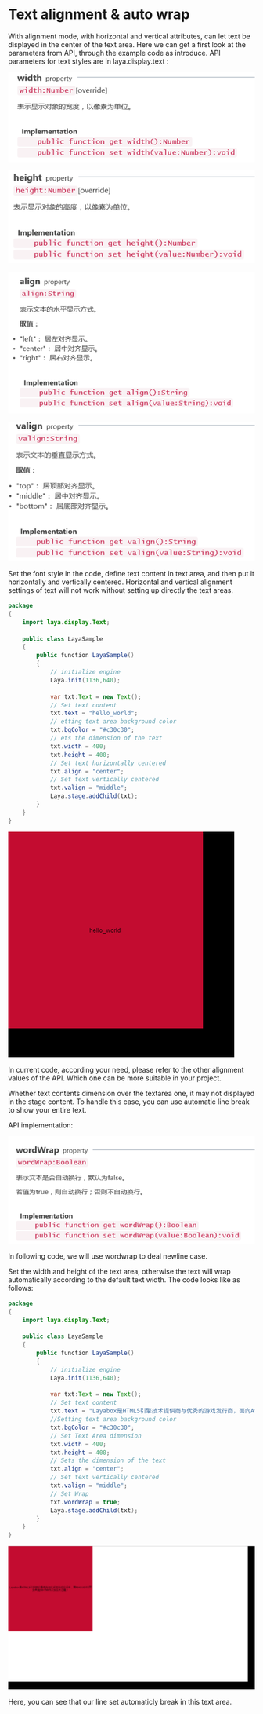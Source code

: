 # Text alignment & auto wrap

With alignment mode, with horizontal and vertical attributes, can let text be displayed in the center of the text area. Here  we can get  a first look at the parameters from API,  through the example code as introduce. API parameters for text styles are in laya.display.text :

![1](img/1.png)</br>

![2](img/2.png)</br>

![3](img/3.png)</br>

![4](img/4.png)</br>

Set the font style in the code, define text content in  text area, and then put it horizontally and vertically centered. Horizontal and 
vertical alignment settings of text will not work without setting up directly the text areas.

```java
package
{
	import laya.display.Text;

	public class LayaSample
	{
		public function LayaSample()
		{
			// initialize engine
			Laya.init(1136,640);
			
			var txt:Text = new Text();
			// Set text content
			txt.text = "hello_world";
			// etting text area background color
			txt.bgColor = "#c30c30";
			// ets the dimension of the text
			txt.width = 400;
			txt.height = 400;
			// Set text horizontally centered
			txt.align = "center";
			// Set text vertically centered
			txt.valign = "middle";
			Laya.stage.addChild(txt);
		}
	}
}
```

![5](img/5.png)</br>

In current code, according your need, please refer to the other alignment values of the API. Which one can be more suitable in your  project.

Whether text contents dimension over the textarea one, it may not displayed in the stage content. To handle this case, you can use  automatic line break to show your entire text.

API implementation:

![6](img/6.png)</br>

In following code, we will use wordwrap to deal newline case.

Set the width and height of the text area, otherwise  the text will wrap automatically according to the default text width. The code   looks like as follows:

```java
package
{
	import laya.display.Text;

	public class LayaSample
	{
		public function LayaSample()
		{
			// initialize engine
			Laya.init(1136,640);
			
			var txt:Text = new Text();
			// Set text content
			txt.text = "Layabox是HTML5引擎技术提供商与优秀的游戏发行商，面向AS/JS/TS开发者提供HTML5开发技术方案！";
			//Setting text area background color
			txt.bgColor = "#c30c30";
			// Set Text Area dimension
			txt.width = 400;
			txt.height = 400;
			// Sets the dimension of the text
			txt.align = "center";
			// Set text vertically centered
			txt.valign = "middle";
			// Set Wrap
			txt.wordWrap = true;
			Laya.stage.addChild(txt);
		}
	}
}
```

![7](img/7.png)</br>

Here, you can see that our line set  automaticly break in this text area.
